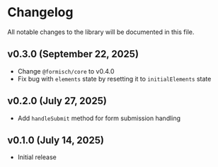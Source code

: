 # Changelog

All notable changes to the library will be documented in this file.

## v0.3.0 (September 22, 2025)

- Change `@formisch/core` to v0.4.0
- Fix bug with `elements` state by resetting it to `initialElements` state

## v0.2.0 (July 27, 2025)

- Add `handleSubmit` method for form submission handling

## v0.1.0 (July 14, 2025)

- Initial release
